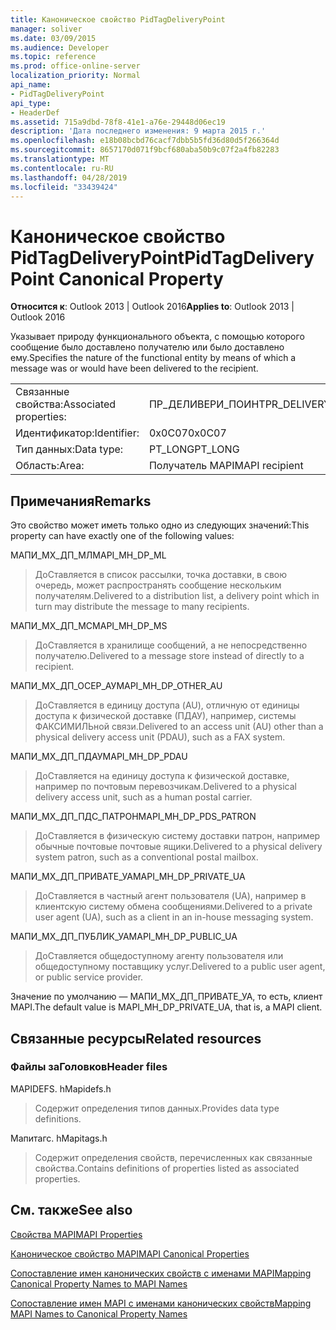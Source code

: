 ```yaml
---
title: Каноническое свойство PidTagDeliveryPoint
manager: soliver
ms.date: 03/09/2015
ms.audience: Developer
ms.topic: reference
ms.prod: office-online-server
localization_priority: Normal
api_name:
- PidTagDeliveryPoint
api_type:
- HeaderDef
ms.assetid: 715a9dbd-78f8-41e1-a76e-29448d06ec19
description: 'Дата последнего изменения: 9 марта 2015 г.'
ms.openlocfilehash: e18b08bcbd76cacf7dbb5b5fd36d80d5f266364d
ms.sourcegitcommit: 8657170d071f9bcf680aba50b9c07f2a4fb82283
ms.translationtype: MT
ms.contentlocale: ru-RU
ms.lasthandoff: 04/28/2019
ms.locfileid: "33439424"
---
```

# <a name="pidtagdeliverypoint-canonical-property"></a><span data-ttu-id="5cf64-103">Каноническое свойство PidTagDeliveryPoint</span><span class="sxs-lookup"><span data-stu-id="5cf64-103">PidTagDeliveryPoint Canonical Property</span></span>

  
  
<span data-ttu-id="5cf64-104">**Относится к**: Outlook 2013 | Outlook 2016</span><span class="sxs-lookup"><span data-stu-id="5cf64-104">**Applies to**: Outlook 2013 | Outlook 2016</span></span> 
  
<span data-ttu-id="5cf64-105">Указывает природу функционального объекта, с помощью которого сообщение было доставлено получателю или было доставлено ему.</span><span class="sxs-lookup"><span data-stu-id="5cf64-105">Specifies the nature of the functional entity by means of which a message was or would have been delivered to the recipient.</span></span> 
  
|||
|:-----|:-----|
|<span data-ttu-id="5cf64-106">Связанные свойства:</span><span class="sxs-lookup"><span data-stu-id="5cf64-106">Associated properties:</span></span>  <br/> |<span data-ttu-id="5cf64-107">ПР_ДЕЛИВЕРИ_ПОИНТ</span><span class="sxs-lookup"><span data-stu-id="5cf64-107">PR_DELIVERY_POINT</span></span>  <br/> |
|<span data-ttu-id="5cf64-108">Идентификатор:</span><span class="sxs-lookup"><span data-stu-id="5cf64-108">Identifier:</span></span>  <br/> |<span data-ttu-id="5cf64-109">0x0C07</span><span class="sxs-lookup"><span data-stu-id="5cf64-109">0x0C07</span></span>  <br/> |
|<span data-ttu-id="5cf64-110">Тип данных:</span><span class="sxs-lookup"><span data-stu-id="5cf64-110">Data type:</span></span>  <br/> |<span data-ttu-id="5cf64-111">PT_LONG</span><span class="sxs-lookup"><span data-stu-id="5cf64-111">PT_LONG</span></span>  <br/> |
|<span data-ttu-id="5cf64-112">Область:</span><span class="sxs-lookup"><span data-stu-id="5cf64-112">Area:</span></span>  <br/> |<span data-ttu-id="5cf64-113">Получатель MAPI</span><span class="sxs-lookup"><span data-stu-id="5cf64-113">MAPI recipient</span></span>  <br/> |
   
## <a name="remarks"></a><span data-ttu-id="5cf64-114">Примечания</span><span class="sxs-lookup"><span data-stu-id="5cf64-114">Remarks</span></span>

<span data-ttu-id="5cf64-115">Это свойство может иметь только одно из следующих значений:</span><span class="sxs-lookup"><span data-stu-id="5cf64-115">This property can have exactly one of the following values:</span></span> 
  
<span data-ttu-id="5cf64-116">МАПИ_МХ_ДП_МЛ</span><span class="sxs-lookup"><span data-stu-id="5cf64-116">MAPI_MH_DP_ML</span></span> 
  
> <span data-ttu-id="5cf64-117">ДоСтавляется в список рассылки, точка доставки, в свою очередь, может распространять сообщение нескольким получателям.</span><span class="sxs-lookup"><span data-stu-id="5cf64-117">Delivered to a distribution list, a delivery point which in turn may distribute the message to many recipients.</span></span>
    
<span data-ttu-id="5cf64-118">МАПИ_МХ_ДП_МС</span><span class="sxs-lookup"><span data-stu-id="5cf64-118">MAPI_MH_DP_MS</span></span> 
  
> <span data-ttu-id="5cf64-119">ДоСтавляется в хранилище сообщений, а не непосредственно получателю.</span><span class="sxs-lookup"><span data-stu-id="5cf64-119">Delivered to a message store instead of directly to a recipient.</span></span>
    
<span data-ttu-id="5cf64-120">МАПИ_МХ_ДП_ОСЕР_АУ</span><span class="sxs-lookup"><span data-stu-id="5cf64-120">MAPI_MH_DP_OTHER_AU</span></span> 
  
> <span data-ttu-id="5cf64-121">ДоСтавляется в единицу доступа (AU), отличную от единицы доступа к физической доставке (ПДАУ), например, системы ФАКСИМИЛЬной связи.</span><span class="sxs-lookup"><span data-stu-id="5cf64-121">Delivered to an access unit (AU) other than a physical delivery access unit (PDAU), such as a FAX system.</span></span>
    
<span data-ttu-id="5cf64-122">МАПИ_МХ_ДП_ПДАУ</span><span class="sxs-lookup"><span data-stu-id="5cf64-122">MAPI_MH_DP_PDAU</span></span> 
  
> <span data-ttu-id="5cf64-123">ДоСтавляется на единицу доступа к физической доставке, например по почтовым перевозчикам.</span><span class="sxs-lookup"><span data-stu-id="5cf64-123">Delivered to a physical delivery access unit, such as a human postal carrier.</span></span>
    
<span data-ttu-id="5cf64-124">МАПИ_МХ_ДП_ПДС_ПАТРОН</span><span class="sxs-lookup"><span data-stu-id="5cf64-124">MAPI_MH_DP_PDS_PATRON</span></span> 
  
> <span data-ttu-id="5cf64-125">ДоСтавляется в физическую систему доставки патрон, например обычные почтовые почтовые ящики.</span><span class="sxs-lookup"><span data-stu-id="5cf64-125">Delivered to a physical delivery system patron, such as a conventional postal mailbox.</span></span>
    
<span data-ttu-id="5cf64-126">МАПИ_МХ_ДП_ПРИВАТЕ_УА</span><span class="sxs-lookup"><span data-stu-id="5cf64-126">MAPI_MH_DP_PRIVATE_UA</span></span> 
  
> <span data-ttu-id="5cf64-127">ДоСтавляется в частный агент пользователя (UA), например в клиентскую систему обмена сообщениями.</span><span class="sxs-lookup"><span data-stu-id="5cf64-127">Delivered to a private user agent (UA), such as a client in an in-house messaging system.</span></span>
    
<span data-ttu-id="5cf64-128">МАПИ_МХ_ДП_ПУБЛИК_УА</span><span class="sxs-lookup"><span data-stu-id="5cf64-128">MAPI_MH_DP_PUBLIC_UA</span></span> 
  
> <span data-ttu-id="5cf64-129">ДоСтавляется общедоступному агенту пользователя или общедоступному поставщику услуг.</span><span class="sxs-lookup"><span data-stu-id="5cf64-129">Delivered to a public user agent, or public service provider.</span></span>
    
<span data-ttu-id="5cf64-130">Значение по умолчанию — МАПИ_МХ_ДП_ПРИВАТЕ_УА, то есть, клиент MAPI.</span><span class="sxs-lookup"><span data-stu-id="5cf64-130">The default value is MAPI_MH_DP_PRIVATE_UA, that is, a MAPI client.</span></span> 
  
## <a name="related-resources"></a><span data-ttu-id="5cf64-131">Связанные ресурсы</span><span class="sxs-lookup"><span data-stu-id="5cf64-131">Related resources</span></span>

### <a name="header-files"></a><span data-ttu-id="5cf64-132">Файлы заГоловков</span><span class="sxs-lookup"><span data-stu-id="5cf64-132">Header files</span></span>

<span data-ttu-id="5cf64-133">MAPIDEFS. h</span><span class="sxs-lookup"><span data-stu-id="5cf64-133">Mapidefs.h</span></span>
  
> <span data-ttu-id="5cf64-134">Содержит определения типов данных.</span><span class="sxs-lookup"><span data-stu-id="5cf64-134">Provides data type definitions.</span></span>
    
<span data-ttu-id="5cf64-135">Мапитагс. h</span><span class="sxs-lookup"><span data-stu-id="5cf64-135">Mapitags.h</span></span>
  
> <span data-ttu-id="5cf64-136">Содержит определения свойств, перечисленных как связанные свойства.</span><span class="sxs-lookup"><span data-stu-id="5cf64-136">Contains definitions of properties listed as associated properties.</span></span>
    
## <a name="see-also"></a><span data-ttu-id="5cf64-137">См. также</span><span class="sxs-lookup"><span data-stu-id="5cf64-137">See also</span></span>



[<span data-ttu-id="5cf64-138">Свойства MAPI</span><span class="sxs-lookup"><span data-stu-id="5cf64-138">MAPI Properties</span></span>](mapi-properties.md)
  
[<span data-ttu-id="5cf64-139">Каноническое свойство MAPI</span><span class="sxs-lookup"><span data-stu-id="5cf64-139">MAPI Canonical Properties</span></span>](mapi-canonical-properties.md)
  
[<span data-ttu-id="5cf64-140">Сопоставление имен канонических свойств с именами MAPI</span><span class="sxs-lookup"><span data-stu-id="5cf64-140">Mapping Canonical Property Names to MAPI Names</span></span>](mapping-canonical-property-names-to-mapi-names.md)
  
[<span data-ttu-id="5cf64-141">Сопоставление имен MAPI с именами канонических свойств</span><span class="sxs-lookup"><span data-stu-id="5cf64-141">Mapping MAPI Names to Canonical Property Names</span></span>](mapping-mapi-names-to-canonical-property-names.md)

